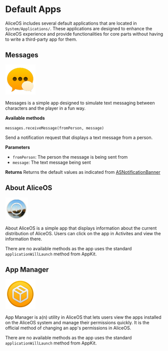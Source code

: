 #  Default Apps

AliceOS includes several default applications that are located in `System/Applications/`. These applications are designed to enhance the AliceOS experience and provide functionalities for core parts without having to write a third-party app for them.

## Messages

![Messages app icon](../images/system/defapps/messages.png)

Messages is a simple app designed to simulate text messaging between characters and the player in a fun way.

**Available methods**

`messages.receiveMessage(fromPerson, message)`

Send a notification request that displays a text message from a person.

**Parameters**

- `fromPerson`: The person the message is being sent from
- `message`: The text message being sent

**Returns**
Returns the default values as indicated from [ASNotificationBanner](../../NotificationKit/01-banner/#returns)

## About AliceOS

![SysInfo icon](../images/system/defapps/sysinfo.png)

About AliceOS is a simple app that displays information about the current distribution of AliceOS. Users can click on the app in Activites and view the information there.

There are no available methods as the app uses the standard `applicationWillLaunch` method from AppKit.

## App Manager

![AppManager icon](../images/system/defapps/appman.png)

App Manager is a(n) utility in AliceOS that lets users view the apps installed on the AliceOS system and manage their permissions quickly. It is the official method of changing an app's permissions in AliceOS.

There are no available methods as the app uses the standard `applicationWillLaunch` method from AppKit.